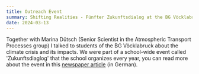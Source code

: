 ```yaml
---
title: Outreach Event
summary: Shifting Realities - Fünfter Zukunftsdialog at the BG Vöcklabruck
date: 2024-03-13
---
```


Together with Marina Dütsch (Senior Scientist in the Atmospheric Transport Processes group) I talked to students of the BG Vöcklabruck about the climate crisis and its impacts. 
We were part of a school-wide event called 'Zukunftsdiaglog' that the school organizes every year, you can read more about the event in this 
[newspaper article](https://www.tips.at/nachrichten/voecklabruck/land-leute/639374-hochkaraetig-besetzter-zukunftsdialog-am-bundesgymnasium-voecklabruck) (in German).

